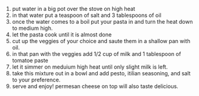 1) put water in a big pot over the stove on high heat
2) in that water put a teaspoon of salt and 3 tablespoons of oil
3) once the water comes to a boil put your pasta in and turn the heat down to medium high. 
4) let the pasta cook until it is almost done
5) cut up the veggies of your choice and saute them in a shallow pan with oil. 
6) in that pan with the veggies add 1/2 cup of milk and 1 tablespoon of tomatoe paste 
7) let it simmer on meduium high heat until only slight milk is left. 
8) take this mixture out in a bowl and add pesto, itilian seasoning, and salt to your preference. 
9) serve and enjoy! permesan cheese on top will also taste delicious. 

